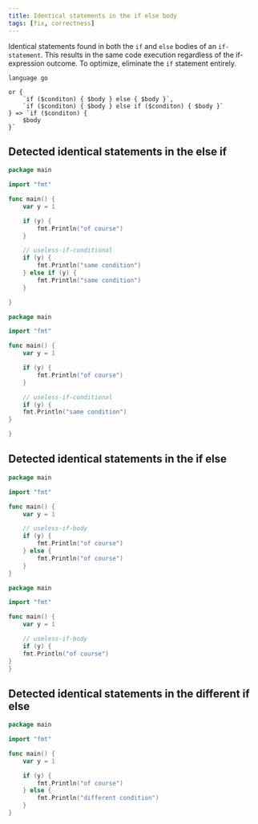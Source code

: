 ```yaml
---
title: Identical statements in the if else body
tags: [fix, correctness]
---
```


Identical statements found in both the `if` and `else` bodies of an `if-statement`. This results in the same code execution regardless of the if-expression outcome. To optimize, eliminate the `if` statement entirely.

```grit
language go

or {
    `if ($conditon) { $body } else { $body }`,
    `if ($conditon) { $body } else if ($conditon) { $body }`
} => `if ($conditon) {
    $body
}`
```

## Detected identical statements in the else if

```go
package main

import "fmt"

func main() {
	var y = 1

	if (y) {
		fmt.Println("of course")
	}

	// useless-if-conditional
	if (y) {
		fmt.Println("same condition")
	} else if (y) {
		fmt.Println("same condition")
	}

}
```

```go
package main

import "fmt"

func main() {
	var y = 1

	if (y) {
		fmt.Println("of course")
	}

	// useless-if-conditional
	if (y) {
    fmt.Println("same condition")
}

}
```

## Detected identical statements in the if else

```go
package main

import "fmt"

func main() {
	var y = 1

	// useless-if-body
	if (y) {
		fmt.Println("of course")
	} else {
		fmt.Println("of course")
	}
}
```

```go
package main

import "fmt"

func main() {
	var y = 1

	// useless-if-body
	if (y) {
    fmt.Println("of course")
}
}
```

## Detected identical statements in the different if else

```go
package main

import "fmt"

func main() {
	var y = 1

	if (y) {
		fmt.Println("of course")
	} else {
		fmt.Println("different condition")
	}
}
```
